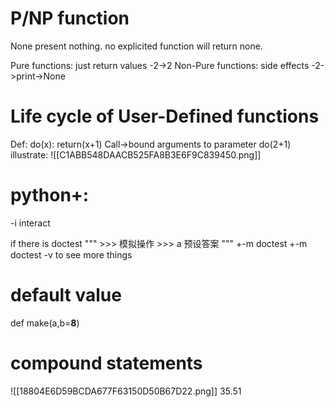 # P/NP function
None present nothing.
no explicited function will return none.

Pure functions: just return values   -2->2
Non-Pure functions: side effects   -2->print->None
# Life cycle of User-Defined functions
Def:
do(x):
return(x+1)
Call->bound arguments to parameter
do(2+1)
illustrate:
![[C1ABB548DAACB525FA8B3E6F9C839450.png]]


# python+:
-i interact

if there is doctest
"""
\>>>  模拟操作
\>>> a
预设答案
"""
+-m doctest
+-m doctest -v to see more things

# default value
def make(a,b=**8**)

# compound statements
![[18804E6D59BCDA677F63150D50B67D22.png]]
35.51